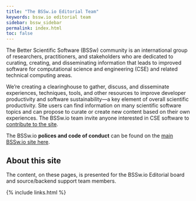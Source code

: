 ```yaml
---
title: "The BSSw.io Editorial Team"
keywords: bssw.io editorial team
sidebar: bssw_sidebar
permalink: index.html
toc: false
---
```

The Better Scientific Software (BSSw) community is an international group of researchers, practitioners, and stakeholders who are dedicated to curating, creating, and disseminating information that leads to improved software for computational science and engineering (CSE) and related technical computing areas.

We’re creating a clearinghouse to gather, discuss, and disseminate
experiences, techniques, tools, and other resources to improve
developer productivity and software sustainability—a key element
of overall scientific productivity.  Site users can find information
on many scientific software topics and can propose to curate or
create new content based on their own experiences. The BSSw.io team
invite anyone interested in CSE software to [contribute to the
site](https://bssw.io/pages/what-to-contribute-content-for-better-scientific-software).

The BSSw.io **polices and code of conduct** can be found on the [main BSSw.io site here](https://bssw.io/pages/policies).

## About this site

The content, on these pages, is presented for the BSSw.io Editorial board and source/backend support team members.

<!--- ## Sponsors and Affiliates 
Put logos of sponsors and affiliates if needed.
--->

{% include links.html %}
